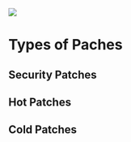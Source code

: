 
![](https://github.com/JonmarCorpuz/SecondBrain/blob/main/Assets/Whitespace.png)

# Types of Paches

## Security Patches

## Hot Patches

## Cold Patches
